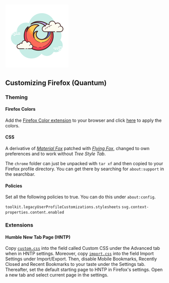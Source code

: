 # ![FireFox Quantum Material Logo](./logo.png)

## Customizing Firefox (Quantum)

### Theming

#### Firefox Colors

Add the [Firefox Color extension](https://addons.mozilla.org/en-US/firefox/addon/firefox-color/?src=search) to your browser and click [here](https://color.firefox.com/?theme=XQAAAAIfAQAAAAAAAABBqYhm849SCia2CaaEGccwS-xNKlhWuMf61H-qemtFQ7JmIThKEJYbO6BYtxXFN3QVwfgIyLdrYygaud86UIpkiO8YN31rNYQT4wbIyYwCNHU7jaUMww6R7XMYKHXDUCvMW7_0AiLugqKwZ2mhpvOqQw__PRrGb_w5dNZqMUkPfE4UsOjehwu76ZgYlAyi-kcs2o76aC30rqSaUf9RJtUHhA_oQODqn_yh5tM) to apply the colors.

#### CSS

A derivative of [_Material Fox_](https://github.com/muckSponge/MaterialFox) patched with [_Flying Fox_](https://github.com/akshat46/FlyingFox), changed to own preferences and to work without _Tree Style Tab_.

The `chrome` folder can just be unpacked with `tar xf` and then copied to your Firefox profile directory. You can get there by searching for `about:support` in the searchbar.

#### Policies

Set all the following policies to true. You can do this under `about:config`.

`toolkit.legacyUserProfileCustomizations.stylesheets`
`svg.context-properties.content.enabled`

### Extensions

#### Humble New Tab Page (HNTP)

Copy [`custom.css`](./hntp/custom.css) into the field called Custom CSS under the Advanced tab when in HNTP settings. Moreover, copy [`import.css`](./hntp/import.css) into the field Import Settings under Import/Export. Then, disable Mobile Bookmarks, Recently Closed and Recent Bookmarks to your taste under the Settings tab. Thereafter, set the default starting page to HNTP in Firefox's settings. Open a new tab and select current page in the settings.
